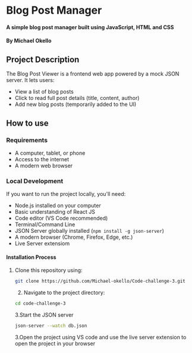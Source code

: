 # Blog Post Manager

#### A simple blog post manager built using JavaScript, HTML and CSS

#### By **Michael Okello**

## Project Description

The Blog Post Viewer is a frontend web app powered by a mock JSON server. It lets users:

- View a list of blog posts 
- Click to read full post details (title, content, author)  
- Add new blog posts (temporarily added to the UI)  

## How to use 

### Requirements

- A computer, tablet, or phone
- Access to the internet
- A modern web browser

### Local Development

If you want to run the project locally, you'll need:

- Node.js installed on your computer
- Basic understanding of React JS
- Code editor (VS Code recommended)
- Terminal/Command Line
- JSON Server globally installed (`npm install -g json-server`)  
- A modern browser (Chrome, Firefox, Edge, etc.)
- Live Server extensiom


#### Installation Process

1. Clone this repository using:

   ```bash
   git clone https://github.com/Michael-okello/Code-challenge-3.git
   ```
   2. Navigate to the project directory:

   ```bash
   cd code-challenge-3
   ```
   3.Start the JSON server
   
   ```bash
   json-server --watch db.json
   ```
   3.Open the project using VS code and use the live server extension to open the project in your browser
